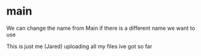 # main
We can change the name from Main if there is a different name we want to use

This is just me (Jared) uploading all my files ive got so far
